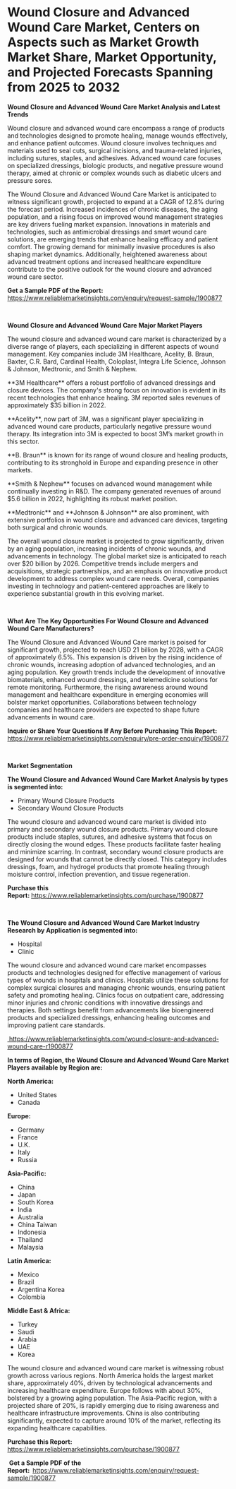 <p><h1>Wound Closure and Advanced Wound Care Market, Centers on Aspects such as Market Growth Market Share, Market Opportunity, and Projected Forecasts Spanning from 2025 to 2032</h1></p><p><strong>Wound Closure and Advanced Wound Care Market Analysis and Latest Trends</strong></p>
<p><p>Wound closure and advanced wound care encompass a range of products and technologies designed to promote healing, manage wounds effectively, and enhance patient outcomes. Wound closure involves techniques and materials used to seal cuts, surgical incisions, and trauma-related injuries, including sutures, staples, and adhesives. Advanced wound care focuses on specialized dressings, biologic products, and negative pressure wound therapy, aimed at chronic or complex wounds such as diabetic ulcers and pressure sores.</p><p>The Wound Closure and Advanced Wound Care Market is anticipated to witness significant growth, projected to expand at a CAGR of 12.8% during the forecast period. Increased incidences of chronic diseases, the aging population, and a rising focus on improved wound management strategies are key drivers fueling market expansion. Innovations in materials and technologies, such as antimicrobial dressings and smart wound care solutions, are emerging trends that enhance healing efficacy and patient comfort. The growing demand for minimally invasive procedures is also shaping market dynamics. Additionally, heightened awareness about advanced treatment options and increased healthcare expenditure contribute to the positive outlook for the wound closure and advanced wound care sector.</p></p>
<p><strong>Get a Sample PDF of the Report:&nbsp;</strong> <a href="https://www.reliablemarketinsights.com/enquiry/request-sample/1900877?utm_campaign=2609&utm_medium=2&utm_source=Github&utm_content=ia&utm_term=16042025&utm_id=wound-closure-and-advanced-wound-care">https://www.reliablemarketinsights.com/enquiry/request-sample/1900877</a></p>
<p>&nbsp;</p>
<p><strong>Wound Closure and Advanced Wound Care Major Market Players</strong></p>
<p><p>The wound closure and advanced wound care market is characterized by a diverse range of players, each specializing in different aspects of wound management. Key companies include 3M Healthcare, Acelity, B. Braun, Baxter, C.R. Bard, Cardinal Health, Coloplast, Integra Life Science, Johnson & Johnson, Medtronic, and Smith & Nephew. </p><p>**3M Healthcare** offers a robust portfolio of advanced dressings and closure devices. The company's strong focus on innovation is evident in its recent technologies that enhance healing. 3M reported sales revenues of approximately $35 billion in 2022.</p><p>**Acelity**, now part of 3M, was a significant player specializing in advanced wound care products, particularly negative pressure wound therapy. Its integration into 3M is expected to boost 3M’s market growth in this sector.</p><p>**B. Braun** is known for its range of wound closure and healing products, contributing to its stronghold in Europe and expanding presence in other markets. </p><p>**Smith & Nephew** focuses on advanced wound management while continually investing in R&D. The company generated revenues of around $5.6 billion in 2022, highlighting its robust market position.</p><p>**Medtronic** and **Johnson & Johnson** are also prominent, with extensive portfolios in wound closure and advanced care devices, targeting both surgical and chronic wounds.</p><p>The overall wound closure market is projected to grow significantly, driven by an aging population, increasing incidents of chronic wounds, and advancements in technology. The global market size is anticipated to reach over $20 billion by 2026. Competitive trends include mergers and acquisitions, strategic partnerships, and an emphasis on innovative product development to address complex wound care needs. Overall, companies investing in technology and patient-centered approaches are likely to experience substantial growth in this evolving market.</p></p>
<p>&nbsp;</p>
<p><strong>What Are The Key Opportunities For Wound Closure and Advanced Wound Care Manufacturers?</strong></p>
<p><p>The Wound Closure and Advanced Wound Care market is poised for significant growth, projected to reach USD 21 billion by 2028, with a CAGR of approximately 6.5%. This expansion is driven by the rising incidence of chronic wounds, increasing adoption of advanced technologies, and an aging population. Key growth trends include the development of innovative biomaterials, enhanced wound dressings, and telemedicine solutions for remote monitoring. Furthermore, the rising awareness around wound management and healthcare expenditure in emerging economies will bolster market opportunities. Collaborations between technology companies and healthcare providers are expected to shape future advancements in wound care.</p></p>
<p><strong>Inquire or Share Your Questions If Any Before Purchasing This Report:</strong> <a href="https://www.reliablemarketinsights.com/enquiry/pre-order-enquiry/1900877?utm_campaign=2609&utm_medium=2&utm_source=Github&utm_content=ia&utm_term=16042025&utm_id=wound-closure-and-advanced-wound-care">https://www.reliablemarketinsights.com/enquiry/pre-order-enquiry/1900877</a></p>
<p>&nbsp;</p>
<p><strong>Market Segmentation</strong></p>
<p><strong>The Wound Closure and Advanced Wound Care Market Analysis by types is segmented into:</strong></p>
<p><ul><li>Primary Wound Closure Products</li><li>Secondary Wound Closure Products</li></ul></p>
<p><p>The wound closure and advanced wound care market is divided into primary and secondary wound closure products. Primary wound closure products include staples, sutures, and adhesive systems that focus on directly closing the wound edges. These products facilitate faster healing and minimize scarring. In contrast, secondary wound closure products are designed for wounds that cannot be directly closed. This category includes dressings, foam, and hydrogel products that promote healing through moisture control, infection prevention, and tissue regeneration.</p></p>
<p><strong>Purchase this Report:&nbsp;</strong><a href="https://www.reliablemarketinsights.com/purchase/1900877?utm_campaign=2609&utm_medium=2&utm_source=Github&utm_content=ia&utm_term=16042025&utm_id=wound-closure-and-advanced-wound-care">https://www.reliablemarketinsights.com/purchase/1900877</a></p>
<p>&nbsp;</p>
<p><strong>The Wound Closure and Advanced Wound Care Market Industry Research by Application is segmented into:</strong></p>
<p><ul><li>Hospital</li><li>Clinic</li></ul></p>
<p><p>The wound closure and advanced wound care market encompasses products and technologies designed for effective management of various types of wounds in hospitals and clinics. Hospitals utilize these solutions for complex surgical closures and managing chronic wounds, ensuring patient safety and promoting healing. Clinics focus on outpatient care, addressing minor injuries and chronic conditions with innovative dressings and therapies. Both settings benefit from advancements like bioengineered products and specialized dressings, enhancing healing outcomes and improving patient care standards.</p></p>
<p><a href="https://www.reliablemarketinsights.com/wound-closure-and-advanced-wound-care-r1900877?utm_campaign=2609&utm_medium=2&utm_source=Github&utm_content=ia&utm_term=16042025&utm_id=wound-closure-and-advanced-wound-care">&nbsp;https://www.reliablemarketinsights.com/wound-closure-and-advanced-wound-care-r1900877</a></p>
<p><strong>In terms of Region, the Wound Closure and Advanced Wound Care Market Players available by Region are:</strong></p>
<p>
    <p> <strong> North America: </strong>
        <ul>
            <li>United States</li>
            <li>Canada</li>
        </ul>
        </p> 
    <p> <strong> Europe: </strong>
        <ul>
            <li>Germany</li>
            <li>France</li>
            <li>U.K.</li>
            <li>Italy</li>
            <li>Russia</li>
        </ul>
        </p> 
    <p> <strong> Asia-Pacific: </strong>
        <ul>
            <li>China</li>
            <li>Japan</li>
            <li>South Korea</li>
            <li>India</li>
            <li>Australia</li>
            <li>China Taiwan</li>
            <li>Indonesia</li>
            <li>Thailand</li>
            <li>Malaysia</li>
        </ul>
        </p> 
    <p> <strong> Latin America: </strong>
        <ul>
            <li>Mexico</li>
            <li>Brazil</li>
            <li>Argentina Korea</li>
            <li>Colombia</li>
        </ul>
        </p> 
    <p> <strong> Middle East & Africa: </strong>
        <ul>
            <li>Turkey</li>
            <li>Saudi</li>
            <li>Arabia</li>
            <li>UAE</li>
            <li>Korea</li>
        </ul>
    </p>
    </p>
<p><p>The wound closure and advanced wound care market is witnessing robust growth across various regions. North America holds the largest market share, approximately 40%, driven by technological advancements and increasing healthcare expenditure. Europe follows with about 30%, bolstered by a growing aging population. The Asia-Pacific region, with a projected share of 20%, is rapidly emerging due to rising awareness and healthcare infrastructure improvements. China is also contributing significantly, expected to capture around 10% of the market, reflecting its expanding healthcare capabilities.</p></p>
<p><strong>Purchase this Report: </strong><a href="https://www.reliablemarketinsights.com/purchase/1900877?utm_campaign=2609&utm_medium=2&utm_source=Github&utm_content=ia&utm_term=16042025&utm_id=wound-closure-and-advanced-wound-care">https://www.reliablemarketinsights.com/purchase/1900877</a></p>
<p>&nbsp;<strong>Get a Sample PDF of the Report:&nbsp;&nbsp;</strong><a href="https://www.reliablemarketinsights.com/enquiry/request-sample/1900877?utm_campaign=2609&utm_medium=2&utm_source=Github&utm_content=ia&utm_term=16042025&utm_id=wound-closure-and-advanced-wound-care">https://www.reliablemarketinsights.com/enquiry/request-sample/1900877</a></p>
<p><strong></strong></p>
<p><p></p><p></p><p></p></p>